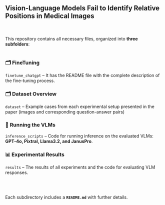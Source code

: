 ## **Vision-Language Models Fail to Identify Relative Positions in Medical Images**
<br/><br/>
This repository contains all necessary files, organized into **three subfolders**:
<br/><br/>
### 🗂️ **FineTuning**  
 `finetune_chatgpt` – It has the README file with the complete description of the fine-tuning process.



### 🗂️ **Dataset Overview**  
 `dataset` – Example cases from each experimental setup presented in the paper (images and corresponding question-answer pairs) 

### 🚀 **Running the VLMs**  
 `inference_scripts` – Code for running inference on the evaluated VLMs: **GPT-4o, Pixtral, Llama3.2, and JanusPro**.  

### 📊 **Experimental Results**  
 `results` – The results of all experiments and the code for evaluating VLM responses.  

<br/><br/>

Each subdirectory includes a **`README.md`** with further details.  
